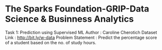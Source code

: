 ﻿# The Sparks Foundation-GRIP-Data Science & Businness Analytics
Task 1: Prediction using Supervised ML
Author : Caroline Cherotich
Dataset Link : http://bit.ly/w-data
Problem Statement : Predict the percentage score of a student based on the no. of study hours.
